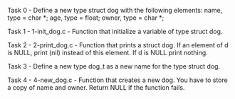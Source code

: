 Task 0 - Define a new type struct dog with the following elements: name,            type = char *; age, type = float; owner, type = char *;

Task 1 - 1-init_dog.c - Function that initialize a variable of type struct dog.

Task 2 - 2-print_dog.c - Function that prints a struct dog. If an element of d is NULL, print (nil) instead of this element. If d is NULL print nothing.

Task 3 - Define a new type dog_t as a new name for the type struct dog.

Task 4 - 4-new_dog.c - Function that creates a new dog. You have to store a copy of name and owner. Return NULL if the function fails.
